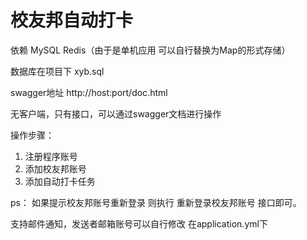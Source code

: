 # 校友邦自动打卡

依赖 MySQL  Redis（由于是单机应用 可以自行替换为Map的形式存储）

数据库在项目下  xyb.sql

swagger地址 http://host:port/doc.html


无客户端，只有接口，可以通过swagger文档进行操作

操作步骤：
1. 注册程序账号
2. 添加校友邦账号
3. 添加自动打卡任务


ps：
如果提示校友邦账号重新登录 则执行 重新登录校友邦账号 接口即可。

支持邮件通知，发送者邮箱账号可以自行修改 在application.yml下
